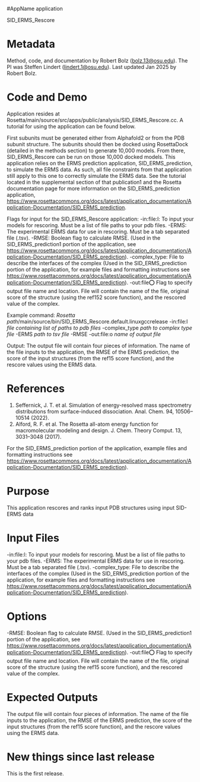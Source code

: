 #AppName application

SID_ERMS_Rescore

Metadata
========

Method, code, and documentation by Robert Bolz (bolz.13@osu.edu). The PI was Steffen Lindert (lindert.1@osu.edu). Last updated Jan 2025 by Robert Bolz. 

Code and Demo
=============

Application resides at Rosetta/main/source/src/apps/public/analysis/SID_ERMS_Rescore.cc. A tutorial for using the application can be found below.

First subunits must be generated either from Alphafold2 or from the PDB subunit structure. The subunits should then be docked using RosettaDock (detailed in the methods section) to generate 10,000 models. From there, SID_ERMS_Rescore can be run on those 10,000 docked models. 
This application relies on the ERMS prediction application, SID_ERMS_prediction, to simulate the ERMS data. As such, all file constraints from that application still apply to this one to correctly simulate the ERMS data. See the tutorial located in the supplemental section of that publication1 and the Rosetta documentation page for more information on the SID_ERMS_prediction application, https://www.rosettacommons.org/docs/latest/application_documentation/Application-Documentation/SID_ERMS_prediction.

Flags for input for the SID_ERMS_Rescore application:
-in:file:l: To input your models for rescoring. Must be a list of file paths to your pdb files. 
-ERMS: The experimental ERMS data for use in rescoring. Must be a tab separated file (.tsv).
-RMSE: Boolean flag to calculate RMSE. (Used in the SID_ERMS_prediction1 portion of the application, see https://www.rosettacommons.org/docs/latest/application_documentation/Application-Documentation/SID_ERMS_prediction).
-complex_type: File to describe the interfaces of the complex (Used in the SID_ERMS_prediction portion of the application, for example files and formatting instructions see  https://www.rosettacommons.org/docs/latest/application_documentation/Application-Documentation/SID_ERMS_prediction).
-out:file:o: Flag to specify output file name and location. File will contain the name of the file, original score of the structure (using the ref152 score function), and the rescored value of the complex. 

Example command: 
*Rosetta path*/main/source/bin/SID_ERMS_Rescore.default.linuxgccrelease 
	-in:file:l *file containing list of paths to pdb files* 
        -complex_type *path to complex type file*
	-ERMS *path to tsv file*
	-RMSE
	-out:file:o *name of output file*

Output: The output file will contain four pieces of information. The name of the file inputs to the application, the RMSE of the ERMS prediction, the score of the input structures (from the ref15 score function), and the rescore values using the ERMS data. 


References
==========

1.	Seffernick, J. T. et al. Simulation of energy-resolved mass spectrometry distributions from surface-induced dissociation. Anal. Chem. 94, 10506–10514 (2022).
2.	Alford, R. F. et al. The Rosetta all-atom energy function for macromolecular modeling and design. J. Chem. Theory Comput. 13, 3031–3048 (2017).

For the SID_ERMS_prediction portion of the application, example files and formatting instructions see  https://www.rosettacommons.org/docs/latest/application_documentation/Application-Documentation/SID_ERMS_prediction).

Purpose
=======

This application rescores and ranks input PDB structures using input SID-ERMS data

Input Files
===========

-in:file:l: To input your models for rescoring. Must be a list of file paths to your pdb files. 
-ERMS: The experimental ERMS data for use in rescoring. Must be a tab separated file (.tsv).
-complex_type: File to describe the interfaces of the complex (Used in the SID_ERMS_prediction portion of the application, for example files and formatting instructions see  https://www.rosettacommons.org/docs/latest/application_documentation/Application-Documentation/SID_ERMS_prediction).

Options
=======

-RMSE: Boolean flag to calculate RMSE. (Used in the SID_ERMS_prediction1 portion of the application, see https://www.rosettacommons.org/docs/latest/application_documentation/Application-Documentation/SID_ERMS_prediction).
-out:file:o: Flag to specify output file name and location. File will contain the name of the file, original score of the structure (using the ref15 score function), and the rescored value of the complex. 


Expected Outputs
================

The output file will contain four pieces of information. The name of the file inputs to the application, the RMSE of the ERMS prediction, the score of the input structures (from the ref15 score function), and the rescore values using the ERMS data. 


New things since last release
=============================
This is the first release.
